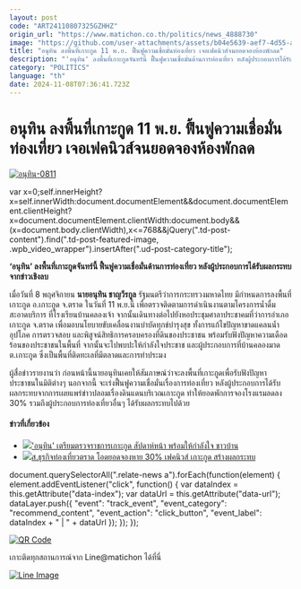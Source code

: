 ```yaml
---
layout: post
code: "ART24110807325GZHHZ"
origin_url: "https://www.matichon.co.th/politics/news_4888730"
image: "https://github.com/user-attachments/assets/b04e5639-aef7-4d55-ad37-74bf3b3a6e50"
title: "อนุทิน ลงพื้นที่เกาะกูด 11 พ.ย. ฟื้นฟูความเชื่อมั่นท่องเที่ยว เจอเฟคนิวส์จนยอดจองห้องพักลด"
description: "'อนุทิน' ลงพื้นที่เกาะกูดจันทร์นี้ ฟื้นฟูความเชื่อมั่นด้านการท่องเที่ยว หลังผู้ประกอบการได้รับผลกระทบจากข่าวเชิงลบ"
category: "POLITICS"
language: "th"
date: 2024-11-08T07:36:41.723Z
---
```


# อนุทิน ลงพื้นที่เกาะกูด 11 พ.ย. ฟื้นฟูความเชื่อมั่นท่องเที่ยว เจอเฟคนิวส์จนยอดจองห้องพักลด

[![](https://www.matichon.co.th/wp-content/uploads/2024/11/อนุทิน-0811.jpg "อนุทิน-0811")](https://www.matichon.co.th/wp-content/uploads/2024/11/อนุทิน-0811.jpg)

var x=0;self.innerHeight?x=self.innerWidth:document.documentElement&&document.documentElement.clientHeight?x=document.documentElement.clientWidth:document.body&&(x=document.body.clientWidth),x<=768&&jQuery(".td-post-content").find(".td-post-featured-image, .wpb\_video\_wrapper").insertAfter(".ud-post-category-title");

**‘อนุทิน’ ลงพื้นที่เกาะกูดจันทร์นี้ ฟื้นฟูความเชื่อมั่นด้านการท่องเที่ยว หลังผู้ประกอบการได้รับผลกระทบจากข่าวเชิงลบ**

เมื่อวันที่ 8 พฤศจิกายน **นายอนุทิน ชาญวีรกูล** รัฐมนตรีว่าการกระทรวงมหาดไทย มีกำหนดการลงพื้นที่ เกาะกูด อ.เกาะกูด จ.ตราด ในวันที่ 11 พ.ย.นี้ เพื่อตรวจติดตามการดำเนินงานตามโครงการน้ำดื่มสะอาดบริการ ที่โรงเรียนบ้านคลองเจ้า จากนั้นเดินทางต่อไปยังหอประชุมศาลาประชาคมที่ว่าการอำเภอเกาะกูด จ.ตราด เพื่อมอบนโยบายขับเคลื่อนงานบำบัดทุกข์บำรุงสุข ทั้งการแก้ไขปัญหาขาดแคลนน้ำอุปโภค การตรวจสอบ และพิสูจน์สิทธิการครอบครองที่ดินของประชาชน พร้อมรับฟังปัญหาความเดือดร้อนของประชาชนในพื้นที่ จากนั้นจะไปพบปะให้กำลังใจประชาช และผู้ประกอบการที่บ้านคลองมาด ต.เกาะกูด ซึ่งเป็นพื้นที่ติดทะเลที่มีตลาดและการทำประมง

ผู้สื่อข่าวรายงานว่า ก่อนหน้านี้นายอนุทินเคยให้สัมภาษณ์ว่าจะลงพื้นที่เกาะกูดเพื่อรับฟังปัญหาประชาชนในมิติต่างๆ นอกจากนี้ จะเร่งฟื้นฟูความเชื่อมั่นเรื่องการท่องเที่ยว หลังผู้ประกอบการได้รับผลกระทบจากการเผยแพร่ข่าวปลอมเรื่องดินแดนบริเวณเกาะกูด ทำให้ยอดพักการจองโรงแรมลดลง 30% รวมถึงผู้ประกอบการท่องเที่ยวอื่นๆ ได้รับผลกระทบไปด้วย

#### ข่าวที่เกี่ยวข้อง

*   [![](https://www.matichon.co.th/wp-content/uploads/2024/11/at728-150x150.jpg)'อนุทิน' เตรียมตรวจราชการเกาะกูด สัปดาห์หน้า พร้อมให้กำลังใจ ชาวบ้าน](https://www.matichon.co.th/politics/news_4882691)
*   [![](https://www.matichon.co.th/wp-content/uploads/2024/11/IMG_8874-150x150.jpeg)ส.ธุรกิจท่องเที่ยวตราด โอดยอดจองหาย 30% เฟคนิวส์ เกาะกูด สร้างผลกระทบ](https://www.matichon.co.th/region/news_4883195)

document.querySelectorAll(".relate-news a").forEach(function(element) { element.addEventListener("click", function() { var dataIndex = this.getAttribute("data-index"); var dataUrl = this.getAttribute("data-url"); dataLayer.push({ "event": "track\_event", "event\_category": "recommend\_content", "event\_action": "click\_button", "event\_label": dataIndex + " | " + dataUrl }); }); });

[![QR Code](https://www.matichon.co.th/wp-content/uploads/2023/07/wob1371z.jpg)](https://lin.ee/ht0nDxX)

เกาะติดทุกสถานการณ์จาก Line@matichon ได้ที่นี่

[![Line Image](https://www.matichon.co.th/wp-content/uploads/2023/07/th.png)](https://lin.ee/ht0nDxX)